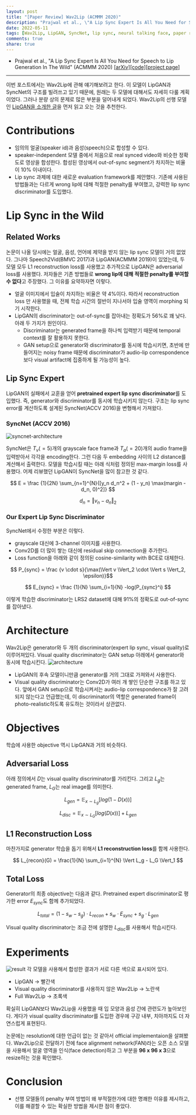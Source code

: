 ```yaml
---
layout: post
title: "[Paper Review] Wav2Lip (ACMMM 2020)" 
description: "Prajwal et al., \"A Lip Sync Expert Is All You Need for Speech to Lip Generation In The Wild\" (ACMMM 2020) 논문 리뷰"
date: 2022-05-11
tags: [Wav2Lip, LipGAN, SyncNet, lip sync, neural talking face, paper review]
comments: true
share: true
---
```


- Prajwal et al., "A Lip Sync Expert Is All You Need for Speech to Lip Generation In The Wild" (ACMMM 2020) [[arXiv]](https://arxiv.org/abs/2008.10010)[[code]](https://github.com/Rudrabha/Wav2Lip)[[project page]](http://cvit.iiit.ac.in/research/projects/cvit-projects/a-lip-sync-expert-is-all-you-need-for-speech-to-lip-generation-in-the-wild)

--- 

이번 포스트에서는 Wav2Lip에 관해 얘기해보려고 한다. 이 모델이 LipGAN과 SyncNet의 구조를 빌려쓰고 있기 때문에, 원래는 두 모델에 대해서도 자세히 다룰 계획이었다. 그러나 분량 상의 문제로 많은 부분을 덜어내게 되었다. Wav2Lip의 선행 모델인 [LipGAN을 소개한 글](https://yukyeongleee.github.io/2022-05-10/review-lipgan/)을 먼저 읽고 오는 것을 추천한다. 

# Contributions
- 임의의 얼굴(speaker id)과 음성(speech)으로 합성할 수 있다.
- speaker-independent 모델 중에서 처음으로 real synced video와 비슷한 정확도로 영상을 합성한다. 합성된 영상에서 out-of-sync segment가 차지하는 비율이 10% 이내이다. 
- Lip sync 과제에 대한 새로운 evaluation framework를 제안했다. 기존에 사용된 방법들과는 다르게 wrong lip에 대해 적절한 penalty를 부여했고, 강력한 lip sync discriminator를 도입했다. 

# Lip Sync in the Wild
## Related Works
논문이 나올 당시에는 얼굴, 음성, 언어에 제약을 받지 않는 lip sync 모델이 거의 없었다. 그나마 Speech2Vid(BMVC 2017)과 LipGAN(ACMMM 2019)이 있었는데, 두 모델 모두 L1 reconstruction loss를 사용했고 추가적으로 LipGAN은 adversarial loss를 사용했다. 저자들은 기존 방법들로 **wrong lip에 대해 적절한 penalty를 부여할 수 없다**고 주장했다. 그 이유를 요약하자면 이렇다.
- 얼굴 이미지에서 입술이 차지하는 비율은 약 4%이다. 따라서 reconstruction loss 만 사용했을 때, 전체 학습 시간의 절반이 지나서야 입술 영역이 morphing 되기 시작한다.  
- LipGAN의 discriminator는 out-of-sync를 잡아내는 정확도가 56%로 꽤 낮다. 아래 두 가지가 원인이다.
  - Discriminator는 generated frame을 하나씩 입력받기 때문에 temporal context를 잘 활용하지 못한다. 
  - GAN setup으로 generator와 discriminator를 동시에 학습시키면, 초반에 만들어지는 noisy frame 때문에 discriminator가 audio-lip correspondence보다 visual artifact에 집중하게 될 가능성이 높다. 

## Lip Sync Expert 
LipGAN의 실패에서 교훈을 얻어 **pretrained expert lip sync discriminator**를 도입했다. 즉, generator와 discriminator를 동시에 학습시키지 않는다. 구조는 lip sync error를 계산하도록 설계된 SyncNet(ACCV 2016)을 변형해서 가져왔다. 

### SyncNet (ACCV 2016)
![syncnet-architecture](/assets/posts/face-reenactment/2022-05-11-review-wav2lip/syncnet-architecture.png)

SyncNet은 $T_v(=5)$개의 grayscale face frame과 $T_a(=20)$개의 audio frame을 입력받아서 각각을 encoding한다. 그런 다음 두 embedding 사이의 L2 distance를 계산해서 출력한다. 모델을 학습시킬 때는 아래 식처럼 정의된 max-margin loss를 사용했다. 어제 리뷰했던 LipGAN이 SyncNet을 많이 참고한 것 같다.

$$ E = \frac {1}{2N} \sum_{n=1}^{N}{[y_n d_n^2 + (1 - y_n) \max(margin - d_n, 0)^2]} $$

$$ d_n = \Vert v_n - a_n \Vert _2 $$

### Our Expert Lip Sync Discriminator
SyncNet에서 수정한 부분은 이렇다. 
- grayscale 대신에 3-channel 이미지를 사용한다.
- Conv2D를 더 많이 쌓는 대신에 residual skip connection을 추가한다.
- Loss function을 아래와 같이 정의된 cosine-similarity with BCE로 대체한다. 

$$ P_{sync} = \frac {v \cdot s}{\max(\Vert v \Vert_2 \cdot \Vert s \Vert_2, \epsilon)}$$

$$ E_{sync} = \frac {1}{N} \sum_{i=1}{N} -log(P_{sync}^i) $$

이렇게 학습한 discriminator는 LRS2 dataset에 대해 91%의 정확도로 out-of-sync를 잡아냈다. 

# Architecture
Wav2Lip은 generator와 두 개의 discriminator(expert lip sync, visual quality)로 이루어져있다. Visual quality discriminator는 GAN setup 아래에서 generator와 동시에 학습시킨다.
![architecture](/assets/posts/face-reenactment/2022-05-11-review-wav2lip/architecture.png)

- LipGAN의 후속 모델이니만큼 generator를 거의 그대로 가져와서 사용한다. 
- Visual quality discriminator는 Conv2D가 여러 개 쌓인 단순한 구조를 하고 있다. 앞에서 GAN setup으로 학습시켜서는 audio-lip correspondence가 잘 고려되지 않는다고 언급했는데, 이 discriminator의 역할은 generated frame이 photo-realistic하도록 유도하는 것이라서 상관없다. 

# Objectives
학습에 사용한 objective 역시 LipGAN과 거의 비슷하다. 
## Adversarial Loss
아래 정의에서 $D$는 visual quality discriminator를 가리킨다. 그리고 $L_g$는 generated frame, $L_G$는 real image를 의미한다. 

$$ L_{gen} = \mathbb{E}_{x \sim L_g} [log(1-D(x))] $$

$$ L_{disc} = \mathbb{E}_{x \sim L_G} [log(D(x))] + L_{gen} $$

## L1 Reconstruction Loss
마찬가지로 generator 학습을 돕기 위해서 **L1 reconstruction loss**를 함께 사용한다. 

$$ L_{recon}(G) = \frac{1}{N} \sum_{i=1}^{N} \Vert L_g - L_G \Vert_1 $$

## Total Loss
Generator의 최종 objective는 다음과 같다. Pretrained expert discriminator로 평가한 error $E_{sync}$도 함께 추가되었다.

$$ L_{total} = (1 - s_w - s_g) \cdot L_{recon} + s_w \cdot E_{sync} + s_g \cdot L_{gen} $$

Visual quality discriminator는 조금 전에 설명한 $L_{disc}$를 사용해서 학습시킨다.

# Experiments
![result](/assets/posts/face-reenactment/2022-05-11-review-wav2lip/result.png)
각 모델을 사용해서 합성한 결과가 서로 다른 색으로 표시되어 있다.
- LipGAN → 빨간색 
- Visual quality discriminator를 사용하지 않은 Wav2Lip → 노란색
- Full Wav2Lip → 초록색

확실히 LipGAN보다 Wav2Lip을 사용했을 때 입 모양과 음성 간에 관련도가 높아보인다. 게다가 visual quality discriminator를 도입한 경우에 구강 내부, 치아까지도 더 자연스럽게 표현된다. 

논문에는 resolution에 대한 언급이 없는 것 같아서 official implementaion을 살펴봤다. Wav2Lip으로 전달하기 전에 face alignment network(FAN)라는 오픈 소스 모델을 사용해서 얼굴 영역을 인식(face detection)하고 그 부분을 **96 x 96 x 3**으로 resize하는 것을 확인했다.

# Conclusion
- 선행 모델들의 penalty 부여 방법이 왜 부적절한가에 대한 명쾌한 이유를 제시하고, 이를 해결할 수 있는 확실한 방법을 제시한 점이 좋았다. 